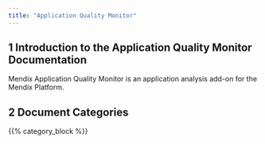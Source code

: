 ```yaml
---
title: "Application Quality Monitor"
---
```


## 1 Introduction to the Application Quality Monitor Documentation

Mendix Application Quality Monitor is an application analysis add-on for the Mendix Platform.

## 2 Document Categories

{{% category_block %}}
